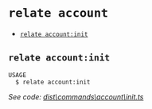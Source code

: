 `relate account`
================



* [`relate account:init`](#relate-accountinit)

## `relate account:init`

```
USAGE
  $ relate account:init
```

_See code: [dist\commands\account\init.ts](https://github.com/neo-technology/daedalus/blob/v1.0.0/dist\commands\account\init.ts)_
